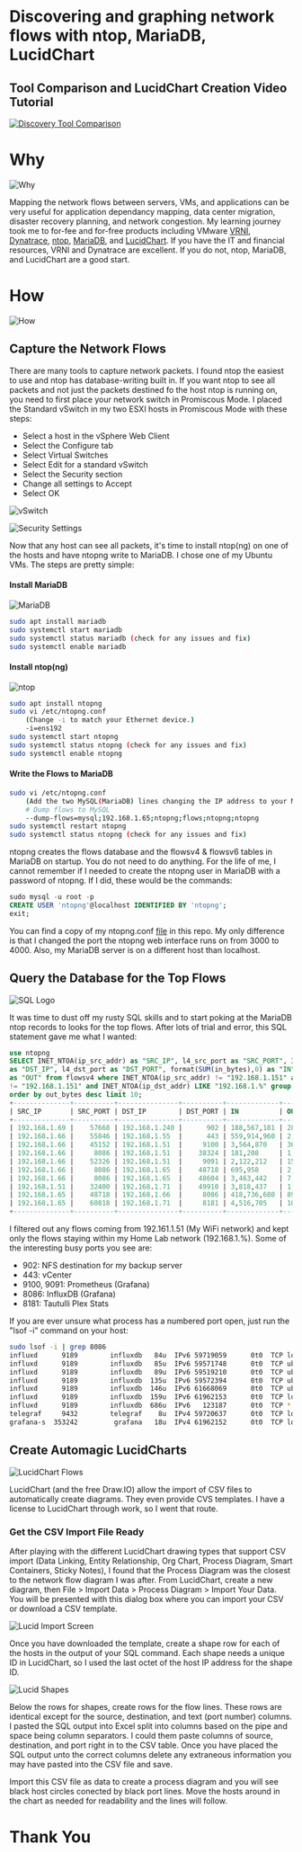 # Discovering and graphing network flows with ntop, MariaDB, LucidChart

## Tool Comparison and LucidChart Creation Video Tutorial
[![Discovery Tool Comparison](http://img.youtube.com/vi/rQYM_lNA2Ak/0.jpg)](http://www.youtube.com/watch?v=rQYM_lNA2Ak)


# Why

![Why](https://github.com/DennisFaucher/networkflowlucid/blob/main/images/why.png)

Mapping the network flows between servers, VMs, and applications can be very useful for application dependancy mapping, data center migration, disaster recovery planning, and network congestion. My learning journey took me to for-fee and for-free products including VMware [VRNI](https://www.vmware.com/products/vrealize-network-insight.html), [Dynatrace](https://www.dynatrace.com/), [ntop](https://www.ntop.org/), [MariaDB](https://mariadb.org/), and [LucidChart](https://lucid.app/). If you have the IT and financial resources, VRNI and Dynatrace are excellent. If you do not, ntop, MariaDB, and LucidChart are a good start.

# How

![How](https://github.com/DennisFaucher/networkflowlucid/blob/main/images/How25.jpeg)

## Capture the Network Flows

There are many tools to capture network packets. I found ntop the easiest to use and ntop has database-writing built in. If you want ntop to see all packets and not just the packets destined fo the host ntop is running on, you need to first place your network switch in Promiscous Mode. I placed the Standard vSwitch in my two ESXI hosts in Promiscous Mode with these steps:

* Select a host in the vSphere Web Client
* Select the Configure tab
* Select Virtual Switches
* Select Edit for a standard vSwitch
* Select the Security section
* Change all settings to Accept
* Select OK

![vSwitch](https://github.com/DennisFaucher/networkflowlucid/blob/main/images/vSwitch.png)

![Security Settings](https://github.com/DennisFaucher/networkflowlucid/blob/main/images/vSwitch%20Security%20Settings.png)

Now that any host can see all packets, it's time to install ntop(ng) on one of the hosts and have ntopng write to MariaDB. I chose one of my Ubuntu VMs. The steps are pretty simple:

#### Install MariaDB

![MariaDB](https://github.com/DennisFaucher/networkflowlucid/blob/main/images/MariaDB.png)

````bash
sudo apt install mariadb
sudo systemctl start mariadb
sudo systemctl status mariadb (check for any issues and fix)
sudo systemctl enable mariadb
````

#### Install ntop(ng)

![ntop](https://github.com/DennisFaucher/networkflowlucid/blob/main/images/ntop.png)

````bash
sudo apt install ntopng
sudo vi /etc/ntopng.conf
    (Change -i to match your Ethernet device.)
    -i=ens192
sudo systemctl start ntopng
sudo systemctl status ntopng (check for any issues and fix)
sudo systemctl enable ntopng
````

#### Write the Flows to MariaDB

````bash
sudo vi /etc/ntopng.conf
    (Add the two MySQL(MariaDB) lines changing the IP address to your MariaDB IP address)
    # Dump flows to MySQL
    --dump-flows=mysql;192.168.1.65;ntopng;flows;ntopng;ntopng
sudo systemctl restart ntopng
sudo systemctl status ntopng (check for any issues and fix)
````
ntopng creates the flows database and the flowsv4 & flowsv6 tables in MariaDB on startup. You do not need to do anything. For the life of me, I cannot remember if I needed to create the ntopng user in MariaDB with a password of ntopng. If I did, these would be the commands:

````SQL
sudo mysql -u root -p
CREATE USER 'ntopng'@localhost IDENTIFIED BY 'ntopng';
exit;
````

You can find a copy of my ntopng.conf [file](https://github.com/DennisFaucher/networkflowlucid/blob/main/ntopng.conf) in this repo. My only difference is that I changed the port the ntopng web interface runs on from 3000 to 4000. Also, my MariaDB server is on a different host than localhost.

## Query the Database for the Top Flows

![SQL Logo](https://github.com/DennisFaucher/networkflowlucid/blob/main/images/SQL.png)

It was time to dust off my rusty SQL skills and to start poking at the MariaDB ntop records to looks for the top flows. After lots of trial and error, this SQL statement gave me what I wanted:

````SQL
use ntopng
SELECT INET_NTOA(ip_src_addr) as "SRC_IP", l4_src_port as "SRC_PORT", INET_NTOA(ip_dst_addr) \
as "DST_IP", l4_dst_port as "DST_PORT", format(SUM(in_bytes),0) as "IN", format(SUM(out_bytes),0) \
as "OUT" from flowsv4 where INET_NTOA(ip_src_addr) != "192.168.1.151" and INET_NTOA(ip_dst_addr) \
!= "192.168.1.151" and INET_NTOA(ip_dst_addr) LIKE "192.168.1.%" group by l4_dst_port  \
order by out_bytes desc limit 10;
+--------------+----------+---------------+----------+-------------+----------------+
| SRC_IP       | SRC_PORT | DST_IP        | DST_PORT | IN          | OUT            |
+--------------+----------+---------------+----------+-------------+----------------+
| 192.168.1.69 |    57668 | 192.168.1.240 |      902 | 188,567,181 | 28,614,544,156 |
| 192.168.1.66 |    55846 | 192.168.1.55  |      443 | 559,914,960 | 2,351,076,647  |
| 192.168.1.66 |    45152 | 192.168.1.51  |     9100 | 3,564,870   | 36,772,742     |
| 192.168.1.66 |     8086 | 192.168.1.51  |    38324 | 181,208     | 1,172,396      |
| 192.168.1.66 |    52326 | 192.168.1.51  |     9091 | 2,122,212   | 15,249,382     |
| 192.168.1.66 |     8086 | 192.168.1.65  |    48718 | 695,958     | 2,436,358      |
| 192.168.1.66 |     8086 | 192.168.1.65  |    48604 | 3,463,442   | 7,196,070      |
| 192.168.1.51 |    32400 | 192.168.1.71  |    49910 | 3,818,437   | 1,267,671      |
| 192.168.1.65 |    48718 | 192.168.1.66  |     8086 | 418,736,680 | 89,940,248     |
| 192.168.1.65 |    60818 | 192.168.1.71  |     8181 | 4,516,705   | 10,383,015     |
+--------------+----------+---------------+----------+-------------+----------------+
````

I filtered out any flows coming from 192.161.1.51 (My WiFi network) and kept only the flows staying within my Home Lab network (192.168.1.%). Some of the interesting busy ports you see are:

* 902: NFS destination for my backup server
* 443: vCenter
* 9100, 9091: Prometheus (Grafana)
* 8086: InfluxDB (Grafana)
* 8181: Tautulli Plex Stats

If you are ever unsure what process has a numbered port open, just run the "lsof -i" command on your host:

````bash
sudo lsof -i | grep 8086
influxd      9189        influxdb   84u  IPv6 59719059      0t0  TCP localhost:8086->localhost:42488 (ESTABLISHED)
influxd      9189        influxdb   85u  IPv6 59571748      0t0  TCP ubuntu-nuc.fios-router.home:8086->photon-arm.fios-router.home:53650 (ESTABLISHED)
influxd      9189        influxdb   89u  IPv6 59519210      0t0  TCP ubuntu-nuc.fios-router.home:8086->rpios.fios-router.home:60260 (ESTABLISHED)
influxd      9189        influxdb  135u  IPv6 59572394      0t0  TCP ubuntu-nuc.fios-router.home:8086->medialinux.fios-router.home:44318 (ESTABLISHED)
influxd      9189        influxdb  146u  IPv6 61668069      0t0  TCP ubuntu-nuc.fios-router.home:8086->192.168.1.151:54665 (ESTABLISHED)
influxd      9189        influxdb  159u  IPv6 61962153      0t0  TCP localhost:8086->localhost:39084 (ESTABLISHED)
influxd      9189        influxdb  686u  IPv6   123187      0t0  TCP *:8086 (LISTEN)
telegraf     9432        telegraf    8u  IPv4 59720637      0t0  TCP localhost:42488->localhost:8086 (ESTABLISHED)
grafana-s  353242         grafana   18u  IPv4 61962152      0t0  TCP localhost:39084->localhost:8086 (ESTABLISHED)
````

## Create Automagic LucidCharts

![LucidChart Flows](https://github.com/DennisFaucher/networkflowlucid/blob/main/images/Lucid%20Flow.png)

LucidChart (and the free Draw.IO) allow the import of CSV files to automatically create diagrams. They even provide CVS templates. I have a license to LucidChart through work, so I went that route.

### Get the CSV Import File Ready

After playing with the different LucidChart drawing types that support CSV import (Data Linking, Entity Relationship, Org Chart, Process Diagram, Smart Containers, Sticky Notes), I found that the Process Diagram was the closest to the network flow diagram I was after. From LucidChart, create a new diagram, then File > Import Data > Process Diagram > Import Your Data. You will be presented with this dialog box where you can import your CSV or download a CSV template.

![Lucid Import Screen](https://github.com/DennisFaucher/networkflowlucid/blob/main/images/Lucid%20Import%20Screen.png)

Once you have downloaded the template, create a shape row for each of the hosts in the output of your SQL command. Each shape needs a unique ID in LucidChart, so I used the last octet of the host IP address for the shape ID.

![Lucid Shapes](https://github.com/DennisFaucher/networkflowlucid/blob/main/images/Lucid%20CSV%20Hosts.png)

Below the rows for shapes, create rows for the flow lines. These rows are identical except for the source, destination, and text (port number) columns. I pasted the SQL output into Excel split into columns based on the pipe and space being column separators. I could them paste columns of source, destination, and port right in to the CSV table. Once you have placed the SQL output unto the correct columns delete any extraneous information you may have pasted into the CSV file and save.

Import this CSV file as data to create a process diagram and you will see black host circles conected by black port lines. Move the hosts around in the chart as needed for readability and the lines will follow. 

# Thank You
